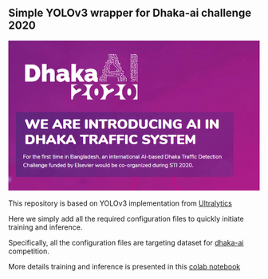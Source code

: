 ## Simple YOLOv3 wrapper for Dhaka-ai challenge 2020


![Image](Image.png)

This repository is based on YOLOv3 implementation from [Ultralytics](https://github.com/ultralytics/yolov3)

Here we simply add all the required configuration files to quickly initiate training and inference. 

Specifically, all the configuration files are targeting dataset for [dhaka-ai](https://dhaka-ai.com/) competition.

More details training and inference is presented in this [colab notebook](https://colab.research.google.com/drive/1x2NZUVJtVqmeSFpBO_XNmv2esMrHPGQ7?usp=sharing)
